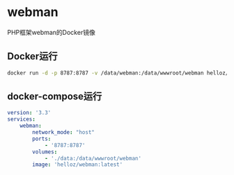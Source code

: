 # webman
PHP框架webman的Docker镜像

## Docker运行

```bash
docker run -d -p 8787:8787 -v /data/webman:/data/wwwroot/webman helloz/webman:latest
```

## docker-compose运行

```yaml
version: '3.3'
services:
    webman:
        network_mode: "host"
        ports:
            - '8787:8787'
        volumes:
            - './data:/data/wwwroot/webman'
        image: 'helloz/webman:latest'
```

